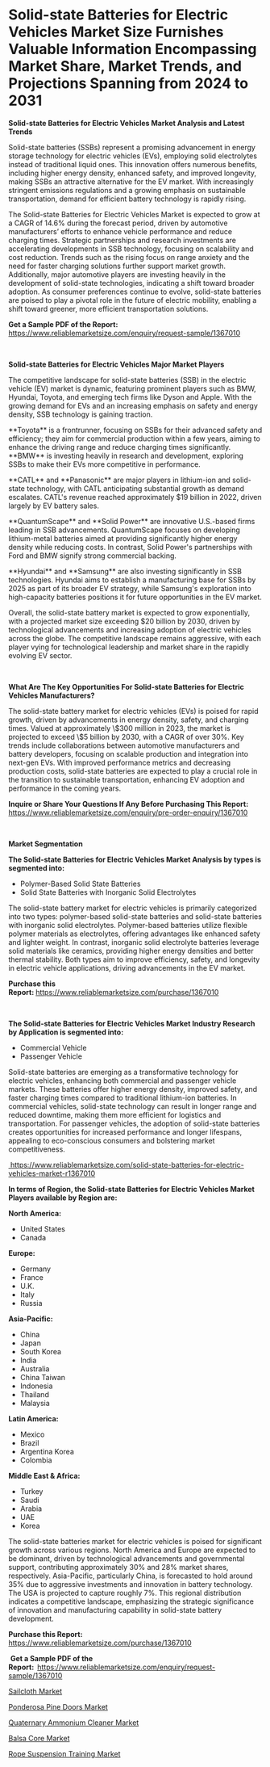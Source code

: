 <p><h1>Solid-state Batteries for Electric Vehicles Market Size Furnishes Valuable Information Encompassing Market Share, Market Trends, and Projections Spanning from 2024 to 2031</h1></p><p><strong>Solid-state Batteries for Electric Vehicles Market Analysis and Latest Trends</strong></p>
<p><p>Solid-state batteries (SSBs) represent a promising advancement in energy storage technology for electric vehicles (EVs), employing solid electrolytes instead of traditional liquid ones. This innovation offers numerous benefits, including higher energy density, enhanced safety, and improved longevity, making SSBs an attractive alternative for the EV market. With increasingly stringent emissions regulations and a growing emphasis on sustainable transportation, demand for efficient battery technology is rapidly rising. </p><p>The Solid-state Batteries for Electric Vehicles Market is expected to grow at a CAGR of 14.6% during the forecast period, driven by automotive manufacturers’ efforts to enhance vehicle performance and reduce charging times. Strategic partnerships and research investments are accelerating developments in SSB technology, focusing on scalability and cost reduction. Trends such as the rising focus on range anxiety and the need for faster charging solutions further support market growth. Additionally, major automotive players are investing heavily in the development of solid-state technologies, indicating a shift toward broader adoption. As consumer preferences continue to evolve, solid-state batteries are poised to play a pivotal role in the future of electric mobility, enabling a shift toward greener, more efficient transportation solutions.</p></p>
<p><strong>Get a Sample PDF of the Report:&nbsp;</strong> <a href="https://www.reliablemarketsize.com/enquiry/request-sample/1367010?utm_campaign=1550&utm_medium=2&utm_source=Github&utm_content=ia&utm_term=29102024&utm_id=solid-state-batteries-for-electric-vehicles">https://www.reliablemarketsize.com/enquiry/request-sample/1367010</a></p>
<p>&nbsp;</p>
<p><strong>Solid-state Batteries for Electric Vehicles Major Market Players</strong></p>
<p><p>The competitive landscape for solid-state batteries (SSB) in the electric vehicle (EV) market is dynamic, featuring prominent players such as BMW, Hyundai, Toyota, and emerging tech firms like Dyson and Apple. With the growing demand for EVs and an increasing emphasis on safety and energy density, SSB technology is gaining traction.</p><p>**Toyota** is a frontrunner, focusing on SSBs for their advanced safety and efficiency; they aim for commercial production within a few years, aiming to enhance the driving range and reduce charging times significantly. **BMW** is investing heavily in research and development, exploring SSBs to make their EVs more competitive in performance.</p><p>**CATL** and **Panasonic** are major players in lithium-ion and solid-state technology, with CATL anticipating substantial growth as demand escalates. CATL's revenue reached approximately $19 billion in 2022, driven largely by EV battery sales.</p><p>**QuantumScape** and **Solid Power** are innovative U.S.-based firms leading in SSB advancements. QuantumScape focuses on developing lithium-metal batteries aimed at providing significantly higher energy density while reducing costs. In contrast, Solid Power's partnerships with Ford and BMW signify strong commercial backing.</p><p>**Hyundai** and **Samsung** are also investing significantly in SSB technologies. Hyundai aims to establish a manufacturing base for SSBs by 2025 as part of its broader EV strategy, while Samsung's exploration into high-capacity batteries positions it for future opportunities in the EV market.</p><p>Overall, the solid-state battery market is expected to grow exponentially, with a projected market size exceeding $20 billion by 2030, driven by technological advancements and increasing adoption of electric vehicles across the globe. The competitive landscape remains aggressive, with each player vying for technological leadership and market share in the rapidly evolving EV sector.</p></p>
<p>&nbsp;</p>
<p><strong>What Are The Key Opportunities For Solid-state Batteries for Electric Vehicles Manufacturers?</strong></p>
<p><p>The solid-state battery market for electric vehicles (EVs) is poised for rapid growth, driven by advancements in energy density, safety, and charging times. Valued at approximately \$300 million in 2023, the market is projected to exceed \$5 billion by 2030, with a CAGR of over 30%. Key trends include collaborations between automotive manufacturers and battery developers, focusing on scalable production and integration into next-gen EVs. With improved performance metrics and decreasing production costs, solid-state batteries are expected to play a crucial role in the transition to sustainable transportation, enhancing EV adoption and performance in the coming years.</p></p>
<p><strong>Inquire or Share Your Questions If Any Before Purchasing This Report:</strong> <a href="https://www.reliablemarketsize.com/enquiry/pre-order-enquiry/1367010?utm_campaign=1550&utm_medium=2&utm_source=Github&utm_content=ia&utm_term=29102024&utm_id=solid-state-batteries-for-electric-vehicles">https://www.reliablemarketsize.com/enquiry/pre-order-enquiry/1367010</a></p>
<p>&nbsp;</p>
<p><strong>Market Segmentation</strong></p>
<p><strong>The Solid-state Batteries for Electric Vehicles Market Analysis by types is segmented into:</strong></p>
<p><ul><li>Polymer-Based Solid State Batteries</li><li>Solid State Batteries with Inorganic Solid Electrolytes</li></ul></p>
<p><p>The solid-state battery market for electric vehicles is primarily categorized into two types: polymer-based solid-state batteries and solid-state batteries with inorganic solid electrolytes. Polymer-based batteries utilize flexible polymer materials as electrolytes, offering advantages like enhanced safety and lighter weight. In contrast, inorganic solid electrolyte batteries leverage solid materials like ceramics, providing higher energy densities and better thermal stability. Both types aim to improve efficiency, safety, and longevity in electric vehicle applications, driving advancements in the EV market.</p></p>
<p><strong>Purchase this Report:&nbsp;</strong><a href="https://www.reliablemarketsize.com/purchase/1367010?utm_campaign=1550&utm_medium=2&utm_source=Github&utm_content=ia&utm_term=29102024&utm_id=solid-state-batteries-for-electric-vehicles">https://www.reliablemarketsize.com/purchase/1367010</a></p>
<p>&nbsp;</p>
<p><strong>The Solid-state Batteries for Electric Vehicles Market Industry Research by Application is segmented into:</strong></p>
<p><ul><li>Commercial Vehicle</li><li>Passenger Vehicle</li></ul></p>
<p><p>Solid-state batteries are emerging as a transformative technology for electric vehicles, enhancing both commercial and passenger vehicle markets. These batteries offer higher energy density, improved safety, and faster charging times compared to traditional lithium-ion batteries. In commercial vehicles, solid-state technology can result in longer range and reduced downtime, making them more efficient for logistics and transportation. For passenger vehicles, the adoption of solid-state batteries creates opportunities for increased performance and longer lifespans, appealing to eco-conscious consumers and bolstering market competitiveness.</p></p>
<p><a href="https://www.reliablemarketsize.com/solid-state-batteries-for-electric-vehicles-market-r1367010?utm_campaign=1550&utm_medium=2&utm_source=Github&utm_content=ia&utm_term=29102024&utm_id=solid-state-batteries-for-electric-vehicles">&nbsp;https://www.reliablemarketsize.com/solid-state-batteries-for-electric-vehicles-market-r1367010</a></p>
<p><strong>In terms of Region, the Solid-state Batteries for Electric Vehicles Market Players available by Region are:</strong></p>
<p>
    <p> <strong> North America: </strong>
        <ul>
            <li>United States</li>
            <li>Canada</li>
        </ul>
        </p> 
    <p> <strong> Europe: </strong>
        <ul>
            <li>Germany</li>
            <li>France</li>
            <li>U.K.</li>
            <li>Italy</li>
            <li>Russia</li>
        </ul>
        </p> 
    <p> <strong> Asia-Pacific: </strong>
        <ul>
            <li>China</li>
            <li>Japan</li>
            <li>South Korea</li>
            <li>India</li>
            <li>Australia</li>
            <li>China Taiwan</li>
            <li>Indonesia</li>
            <li>Thailand</li>
            <li>Malaysia</li>
        </ul>
        </p> 
    <p> <strong> Latin America: </strong>
        <ul>
            <li>Mexico</li>
            <li>Brazil</li>
            <li>Argentina Korea</li>
            <li>Colombia</li>
        </ul>
        </p> 
    <p> <strong> Middle East & Africa: </strong>
        <ul>
            <li>Turkey</li>
            <li>Saudi</li>
            <li>Arabia</li>
            <li>UAE</li>
            <li>Korea</li>
        </ul>
    </p>
    </p>
<p><p>The solid-state batteries market for electric vehicles is poised for significant growth across various regions. North America and Europe are expected to be dominant, driven by technological advancements and governmental support, contributing approximately 30% and 28% market shares, respectively. Asia-Pacific, particularly China, is forecasted to hold around 35% due to aggressive investments and innovation in battery technology. The USA is projected to capture roughly 7%. This regional distribution indicates a competitive landscape, emphasizing the strategic significance of innovation and manufacturing capability in solid-state battery development.</p></p>
<p><strong>Purchase this Report: </strong><a href="https://www.reliablemarketsize.com/purchase/1367010?utm_campaign=1550&utm_medium=2&utm_source=Github&utm_content=ia&utm_term=29102024&utm_id=solid-state-batteries-for-electric-vehicles">https://www.reliablemarketsize.com/purchase/1367010</a></p>
<p>&nbsp;<strong>Get a Sample PDF of the Report:&nbsp;&nbsp;</strong><a href="https://www.reliablemarketsize.com/enquiry/request-sample/1367010?utm_campaign=1550&utm_medium=2&utm_source=Github&utm_content=ia&utm_term=29102024&utm_id=solid-state-batteries-for-electric-vehicles">https://www.reliablemarketsize.com/enquiry/request-sample/1367010</a></p>
<p><strong></strong></p>
<p><p><a href="https://www.linkedin.com/pulse/global-sailcloth-market-focus-application-end-use-industry-jyuyc?utm_campaign=1550&utm_medium=2&utm_source=Github&utm_content=ia&utm_term=29102024&utm_id=solid-state-batteries-for-electric-vehicles">Sailcloth Market</a></p><p><a href="https://www.linkedin.com/pulse/global-ponderosa-pine-doors-market-forecast-2024-2031-8kfuf?utm_campaign=1550&utm_medium=2&utm_source=Github&utm_content=ia&utm_term=29102024&utm_id=solid-state-batteries-for-electric-vehicles">Ponderosa Pine Doors Market</a></p><p><a href="https://www.linkedin.com/pulse/global-quaternary-ammonium-cleaner-industry-analysis-share-fum7f?utm_campaign=1550&utm_medium=2&utm_source=Github&utm_content=ia&utm_term=29102024&utm_id=solid-state-batteries-for-electric-vehicles">Quaternary Ammonium Cleaner Market</a></p><p><a href="https://github.com/ChiragRp1/Market-Research-Report-List-6/blob/main/balsa-core-market.md?utm_campaign=1550&utm_medium=2&utm_source=Github&utm_content=ia&utm_term=29102024&utm_id=solid-state-batteries-for-electric-vehicles">Balsa Core Market</a></p><p><a href="https://www.linkedin.com/pulse/rope-suspension-training-market-size-growth-trends-statistics-n1sfc?utm_campaign=1550&utm_medium=2&utm_source=Github&utm_content=ia&utm_term=29102024&utm_id=solid-state-batteries-for-electric-vehicles">Rope Suspension Training Market</a></p></p>